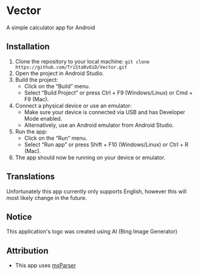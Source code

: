 # Vector
 A simple calculator app for Android

 ## Installation

1. Clone the repository to your local machine: 
```git clone https://github.com/TriStaRvOiD/Vector.git```
2. Open the project in Android Studio.
3. Build the project:
   - Click on the “Build” menu.
   - Select “Build Project” or press Ctrl + F9 (Windows/Linux) or Cmd + F9 (Mac).
4. Connect a physical device or use an emulator:
   - Make sure your device is connected via USB and has Developer Mode enabled.
   - Alternatively, use an Android emulator from Android Studio.
5. Run the app:
   - Click on the “Run” menu.
   - Select “Run app” or press Shift + F10 (Windows/Linux) or Ctrl + R (Mac).
6. The app should now be running on your device or emulator.

## Translations

Unfortunately this app currently only supports English, however this will most likely change in the future.

## Notice
This application's logo was created using AI (Bing Image Generator)

## Attribution

* This app uses [mxParser](https://github.com/mariuszgromada/MathParser.org-mXparser)
